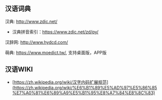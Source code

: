## 汉语词典

汉典: http://www.zdic.net/

- 汉典拼音索引：https://www.zdic.net/zd/py/

汉辞网: http://www.hydcd.com/

萌典: https://www.moedict.tw/, 支持桌面版，APP版





## 汉语WIKI

- [https://zh.wikipedia.org/wiki/汉字内码扩展规范](https://zh.wikipedia.org/wiki/%E6%B1%89%E5%AD%97%E5%86%85%E7%A0%81%E6%89%A9%E5%B1%95%E8%A7%84%E8%8C%83)

